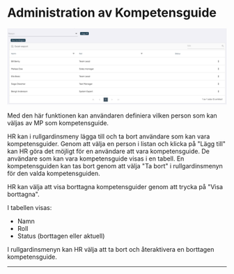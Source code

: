 # Administration av Kompetensguide

![alt text](kompetensguide.png)

Med den här funktionen kan användaren definiera vilken person som kan väljas av MP som kompetensguide.

HR kan i rullgardinsmeny lägga till och ta bort användare som kan vara kompetensguider. Genom att välja en person i listan och klicka på "Lägg till" kan HR göra det möjligt för en användare att vara kompetensguide. De användare som kan vara kompetensguide visas i en tabell. En kompetensguiden kan tas bort genom att välja "Ta bort" i rullgardinsmenyn för den valda kompetensguiden.

HR kan välja att visa borttagna kompetensguider genom att trycka på "Visa borttagna".

I tabellen visas:

- Namn
- Roll
- Status (borttagen eller aktuell)

I rullgardinsmenyn kan HR välja att ta bort och återaktivera en borttagen kompetensguide.

---------------
